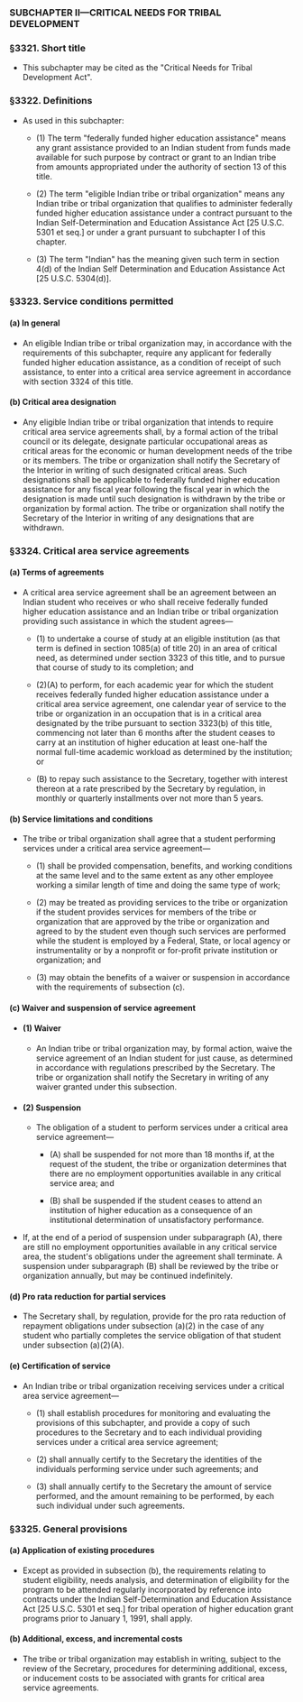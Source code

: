 ### SUBCHAPTER II—CRITICAL NEEDS FOR TRIBAL DEVELOPMENT

### §3321. Short title
* This subchapter may be cited as the "Critical Needs for Tribal Development Act".

### §3322. Definitions
* As used in this subchapter:

  * (1) The term "federally funded higher education assistance" means any grant assistance provided to an Indian student from funds made available for such purpose by contract or grant to an Indian tribe from amounts appropriated under the authority of section 13 of this title.

  * (2) The term "eligible Indian tribe or tribal organization" means any Indian tribe or tribal organization that qualifies to administer federally funded higher education assistance under a contract pursuant to the Indian Self-Determination and Education Assistance Act [25 U.S.C. 5301 et seq.] or under a grant pursuant to subchapter I of this chapter.

  * (3) The term "Indian" has the meaning given such term in section 4(d) of the Indian Self Determination and Education Assistance Act [25 U.S.C. 5304(d)].

### §3323. Service conditions permitted
#### (a) In general
* An eligible Indian tribe or tribal organization may, in accordance with the requirements of this subchapter, require any applicant for federally funded higher education assistance, as a condition of receipt of such assistance, to enter into a critical area service agreement in accordance with section 3324 of this title.

#### (b) Critical area designation
* Any eligible Indian tribe or tribal organization that intends to require critical area service agreements shall, by a formal action of the tribal council or its delegate, designate particular occupational areas as critical areas for the economic or human development needs of the tribe or its members. The tribe or organization shall notify the Secretary of the Interior in writing of such designated critical areas. Such designations shall be applicable to federally funded higher education assistance for any fiscal year following the fiscal year in which the designation is made until such designation is withdrawn by the tribe or organization by formal action. The tribe or organization shall notify the Secretary of the Interior in writing of any designations that are withdrawn.

### §3324. Critical area service agreements
#### (a) Terms of agreements
* A critical area service agreement shall be an agreement between an Indian student who receives or who shall receive federally funded higher education assistance and an Indian tribe or tribal organization providing such assistance in which the student agrees—

  * (1) to undertake a course of study at an eligible institution (as that term is defined in section 1085(a) of title 20) in an area of critical need, as determined under section 3323 of this title, and to pursue that course of study to its completion; and

  * (2)(A) to perform, for each academic year for which the student receives federally funded higher education assistance under a critical area service agreement, one calendar year of service to the tribe or organization in an occupation that is in a critical area designated by the tribe pursuant to section 3323(b) of this title, commencing not later than 6 months after the student ceases to carry at an institution of higher education at least one-half the normal full-time academic workload as determined by the institution; or

  * (B) to repay such assistance to the Secretary, together with interest thereon at a rate prescribed by the Secretary by regulation, in monthly or quarterly installments over not more than 5 years.

#### (b) Service limitations and conditions
* The tribe or tribal organization shall agree that a student performing services under a critical area service agreement—

  * (1) shall be provided compensation, benefits, and working conditions at the same level and to the same extent as any other employee working a similar length of time and doing the same type of work;

  * (2) may be treated as providing services to the tribe or organization if the student provides services for members of the tribe or organization that are approved by the tribe or organization and agreed to by the student even though such services are performed while the student is employed by a Federal, State, or local agency or instrumentality or by a nonprofit or for-profit private institution or organization; and

  * (3) may obtain the benefits of a waiver or suspension in accordance with the requirements of subsection (c).

#### (c) Waiver and suspension of service agreement
* #### (1) Waiver
  * An Indian tribe or tribal organization may, by formal action, waive the service agreement of an Indian student for just cause, as determined in accordance with regulations prescribed by the Secretary. The tribe or organization shall notify the Secretary in writing of any waiver granted under this subsection.

* #### (2) Suspension
  * The obligation of a student to perform services under a critical area service agreement—

    * (A) shall be suspended for not more than 18 months if, at the request of the student, the tribe or organization determines that there are no employment opportunities available in any critical service area; and

    * (B) shall be suspended if the student ceases to attend an institution of higher education as a consequence of an institutional determination of unsatisfactory performance.


* If, at the end of a period of suspension under subparagraph (A), there are still no employment opportunities available in any critical service area, the student's obligations under the agreement shall terminate. A suspension under subparagraph (B) shall be reviewed by the tribe or organization annually, but may be continued indefinitely.

#### (d) Pro rata reduction for partial services
* The Secretary shall, by regulation, provide for the pro rata reduction of repayment obligations under subsection (a)(2) in the case of any student who partially completes the service obligation of that student under subsection (a)(2)(A).

#### (e) Certification of service
* An Indian tribe or tribal organization receiving services under a critical area service agreement—

  * (1) shall establish procedures for monitoring and evaluating the provisions of this subchapter, and provide a copy of such procedures to the Secretary and to each individual providing services under a critical area service agreement;

  * (2) shall annually certify to the Secretary the identities of the individuals performing service under such agreements; and

  * (3) shall annually certify to the Secretary the amount of service performed, and the amount remaining to be performed, by each such individual under such agreements.

### §3325. General provisions
#### (a) Application of existing procedures
* Except as provided in subsection (b), the requirements relating to student eligibility, needs analysis, and determination of eligibility for the program to be attended regularly incorporated by reference into contracts under the Indian Self-Determination and Education Assistance Act [25 U.S.C. 5301 et seq.] for tribal operation of higher education grant programs prior to January 1, 1991, shall apply.

#### (b) Additional, excess, and incremental costs
* The tribe or tribal organization may establish in writing, subject to the review of the Secretary, procedures for determining additional, excess, or inducement costs to be associated with grants for critical area service agreements.